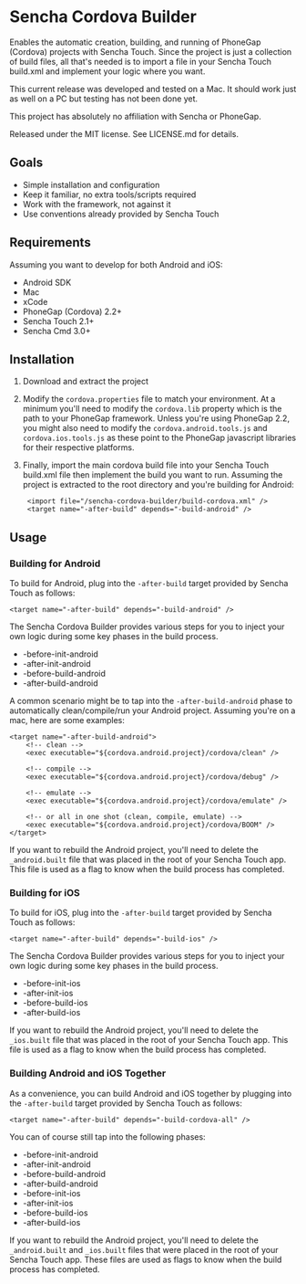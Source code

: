 Sencha Cordova Builder
======================

Enables the automatic creation, building, and running of PhoneGap (Cordova) projects with Sencha Touch. Since the project
is just a collection of build files, all that's needed is to import a file in your Sencha Touch build.xml and implement
your logic where you want.

This current release was developed and tested on a Mac. It should work just as well on a PC but testing has not
been done yet.

This project has absolutely no affiliation with Sencha or PhoneGap.

Released under the MIT license. See LICENSE.md for details.

Goals
-----

- Simple installation and configuration
- Keep it familiar, no extra tools/scripts required
- Work with the framework, not against it
- Use conventions already provided by Sencha Touch

Requirements
-----------

Assuming you want to develop for both Android and iOS:

- Android SDK
- Mac
- xCode
- PhoneGap (Cordova) 2.2+
- Sencha Touch 2.1+
- Sencha Cmd 3.0+

Installation
------------

1. Download and extract the project
2. Modify the `cordova.properties` file to match your environment. At a minimum you'll need to modify the `cordova.lib` property which is the path to your PhoneGap framework. Unless you're using PhoneGap 2.2, you might also need to modify the `cordova.android.tools.js` and `cordova.ios.tools.js` as these point to the PhoneGap javascript libraries for their respective platforms.
3. Finally, import the main cordova build file into your Sencha Touch build.xml file then implement the build you want to run. Assuming the project is extracted to the root directory and you're building for Android:

        <import file="/sencha-cordova-builder/build-cordova.xml" />
        <target name="-after-build" depends="-build-android" />

Usage
-----

### Building for Android

To build for Android, plug into the `-after-build` target provided by Sencha Touch as follows:

    <target name="-after-build" depends="-build-android" />

The Sencha Cordova Builder provides various steps for you to inject your own logic during some key phases in the build process.

- -before-init-android
- -after-init-android
- -before-build-android
- -after-build-android

A common scenario might be to tap into the `-after-build-android` phase to automatically clean/compile/run your Android project. Assuming you're on a mac, here are some examples:

    <target name="-after-build-android">
        <!-- clean -->
        <exec executable="${cordova.android.project}/cordova/clean" />

        <!-- compile -->
        <exec executable="${cordova.android.project}/cordova/debug" />

        <!-- emulate -->
        <exec executable="${cordova.android.project}/cordova/emulate" />

        <!-- or all in one shot (clean, compile, emulate) -->
        <exec executable="${cordova.android.project}/cordova/BOOM" />
    </target>
    
If you want to rebuild the Android project, you'll need to delete the `_android.built` file that was placed in the root
of your Sencha Touch app. This file is used as a flag to know when the build process has completed. 

### Building for iOS

To build for iOS, plug into the `-after-build` target provided by Sencha Touch as follows:

    <target name="-after-build" depends="-build-ios" />

The Sencha Cordova Builder provides various steps for you to inject your own logic during some key phases in the build process.

- -before-init-ios
- -after-init-ios
- -before-build-ios
- -after-build-ios

If you want to rebuild the Android project, you'll need to delete the `_ios.built` file that was placed in the root
of your Sencha Touch app. This file is used as a flag to know when the build process has completed. 

### Building Android and iOS Together

As a convenience, you can build Android and iOS together by plugging into the `-after-build` target provided by Sencha Touch as follows:

    <target name="-after-build" depends="-build-cordova-all" />

You can of course still tap into the following phases:

- -before-init-android
- -after-init-android
- -before-build-android
- -after-build-android
- -before-init-ios
- -after-init-ios
- -before-build-ios
- -after-build-ios

If you want to rebuild the Android project, you'll need to delete the `_android.built` and `_ios.built` files that were placed in the root
of your Sencha Touch app. These files are used as flags to know when the build process has completed. 







